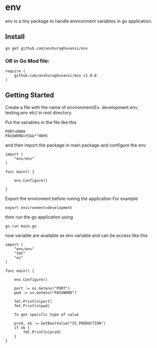 # env

env is a tiny package to handle environment variables in go application.

## Install

	go get github.com/anshuraghuvansi/env

### OR in Go Mod file:
	require (
		github.com/anshuraghuvansi/env v1.0.0
	)

## Getting Started

Create a file with the name of environment(Ex. development.env, testing.env etc) in root directory.

Put the variables in the file like this

```
PORT=8080
PASSWORD=YSG&*^HDHS
```
and then import the package in main package and configure the env

```
import (
	"env/env"
)

func main() {

	env.Configure()
  
}

```

Export the enviroment before runing the application 
For example

```
export environment=development
```

then run the go application using 

```
go run main.go
```

now variable are available as env variable and can be access like this 

```
import (
	"env/env"
	"fmt"
	"os"
)

func main() {

	env.Configure()

	port := os.Getenv("PORT")
	pwd := os.Getenv("PASSWORD")

	fmt.Println(port)
	fmt.Println(pwd)
	
	To get specific type of value 
	
	prod, ok := GetBoolValue("IS_PRODUCTION")
	if ok {
		fmt.Println(prod)
	}
}

```
